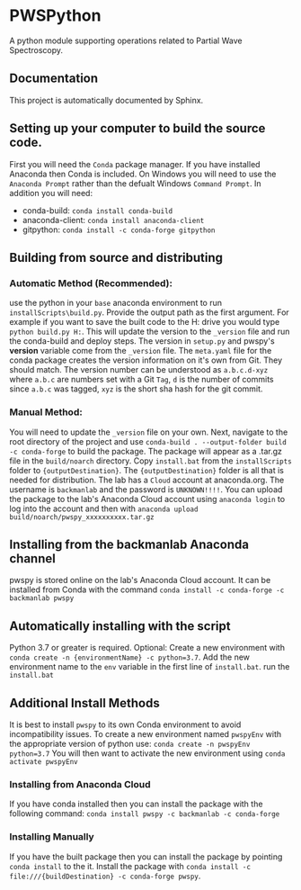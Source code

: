 # PWSPython

A python module supporting operations related to Partial Wave Spectroscopy.

## Documentation
This project is automatically documented by Sphinx.

## Setting up your computer to build the source code.
First you will need the `Conda` package manager. If you have installed Anaconda then Conda is included.
On Windows you will need to use the `Anaconda Prompt` rather than the defualt Windows `Command Prompt`.
In addition you will need:
 - conda-build: `conda install conda-build`
 - anaconda-client: `conda install anaconda-client`
 - gitpython: `conda install -c conda-forge gitpython`
 
## Building from source and distributing

### Automatic Method (Recommended):
use the python in your `base` anaconda environment to run `installScripts\build.py`. Provide the output path as the first argument. For example if you want to save the built code to the H: drive you would type `python build.py H:`.
This will update the version to the `_version` file and run the conda-build and deploy steps.
The version in `setup.py` and pwspy's __version__ variable come from the `_version` file. The `meta.yaml` file for the conda package
creates the version information on it's own from Git. They should match. The version number can be understood as `a.b.c.d-xyz` where `a.b.c` are numbers set with a Git `Tag`, `d` is the number of commits since 
`a.b.c` was tagged, `xyz` is the short sha hash for the git commit.

### Manual Method:  
You will need to update the `_version` file on your own. Next, navigate to the root directory of the project and use `conda-build . --output-folder build -c conda-forge` to build the package. The package will appear as a .tar.gz file in the `build/noarch` directory.
Copy `install.bat` from the `installScripts` folder to `{outputDestination}`. The `{outputDestination}` folder is all that is needed for distribution.
The lab has a `Cloud` account at anaconda.org. The username is `backmanlab` and the password is `UNKNOWN!!!!`.
You can upload the package to the lab's Anaconda Cloud account using `anaconda login` to log into the account and then with `anaconda upload build/noarch/pwspy_xxxxxxxxxx.tar.gz`

## Installing from the backmanlab Anaconda channel
pwspy is stored online on the lab's Anaconda Cloud account. It can be installed from Conda with the command `conda install -c conda-forge -c backmanlab pwspy`

## Automatically installing with the script
Python 3.7 or greater is required.
Optional:
  Create a new environment with `conda create -n {environmentName} -c python=3.7`.
  Add the new environment name to the `env` variable in the first line of `install.bat`.
run the `install.bat`  

## Additional Install Methods
It is best to install `pwspy` to its own Conda environment to avoid incompatibility issues.
To create a new environment named `pwspyEnv` with the appropriate version of python use: `conda create -n pwspyEnv python=3.7`
You will then want to activate the new environment using `conda activate pwspyEnv`

### Installing from Anaconda Cloud
If you have conda installed then you can install the package with the following command: `conda install pwspy -c backmanlab -c conda-forge`

### Installing Manually
If you have the built package then you can install the package by pointing `conda install` to the it.
Install the package with `conda install -c file:///{buildDestination} -c conda-forge pwspy`.


